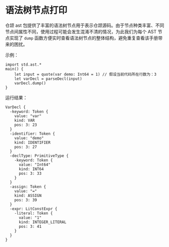 # 语法树节点打印

仓颉 ast 包提供了丰富的语法树节点用于表示仓颉源码。由于节点种类丰富、不同节点间属性不同，使用过程可能会发生混淆不清的情况，为此我们为每个 AST 节点实现了 `dump` 函数方便实时查看语法树节点的整体结构，避免重复查看该手册带来的困扰。

示例：

<!-- verify -->

```cangjie
import std.ast.*
main() {
    let input = quote(var demo: Int64 = 1) // 假设当前代码所在行数为：3
    let varDecl = parseDecl(input)
    varDecl.dump()
}
```

运行结果：

```text
VarDecl {
  -keyword: Token {
    value: "var"
    kind: VAR
    pos: 3: 23
  }
  -identifier: Token {
    value: "demo"
    kind: IDENTIFIER
    pos: 3: 27
  }
  -declType: PrimitiveType {
    -keyword: Token {
      value: "Int64"
      kind: INT64
      pos: 3: 33
    }
  }
  -assign: Token {
    value: "="
    kind: ASSIGN
    pos: 3: 39
  }
  -expr: LitConstExpr {
    -literal: Token {
      value: "1"
      kind: INTEGER_LITERAL
      pos: 3: 41
    }
  }
}
```
